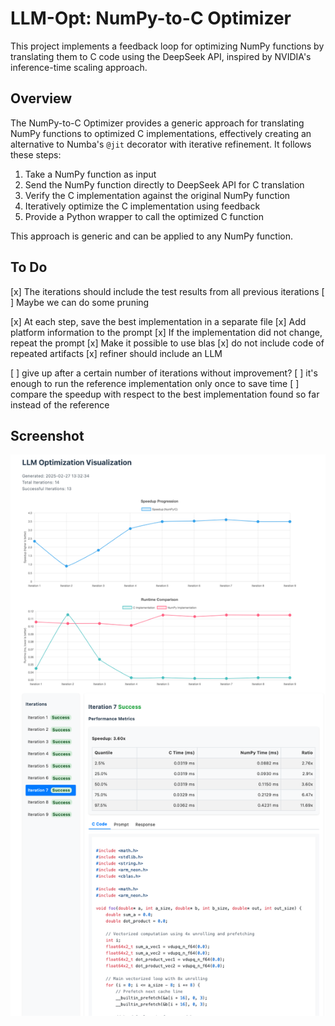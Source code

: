# LLM-Opt: NumPy-to-C Optimizer

This project implements a feedback loop for optimizing NumPy functions by translating them to C code using the DeepSeek API, inspired by NVIDIA's inference-time scaling approach.

## Overview

The NumPy-to-C Optimizer provides a generic approach for translating NumPy functions to optimized C implementations, effectively creating an alternative to Numba's `@jit` decorator with iterative refinement. It follows these steps:

1. Take a NumPy function as input
2. Send the NumPy function directly to DeepSeek API for C translation
3. Verify the C implementation against the original NumPy function
4. Iteratively optimize the C implementation using feedback
5. Provide a Python wrapper to call the optimized C function

This approach is generic and can be applied to any NumPy function.

## To Do

[x] The iterations should include the test results from all previous iterations
    [ ] Maybe we can do some pruning 

[x] At each step, save the best implementation in a separate file
[x] Add platform information to the prompt
[x] If the implementation did not change, repeat the prompt
[x] Make it possible to use blas
[x] do not include code of repeated artifacts
[x] refiner should include an LLM


[ ] give up after a certain number of iterations without improvement?
[ ] it's enough to run the reference implementation only once to save time
[ ] compare the speedup with respect to the best implementation found so far instead of the reference

## Screenshot 

![Screenshot of the tool](./screenshot.png)